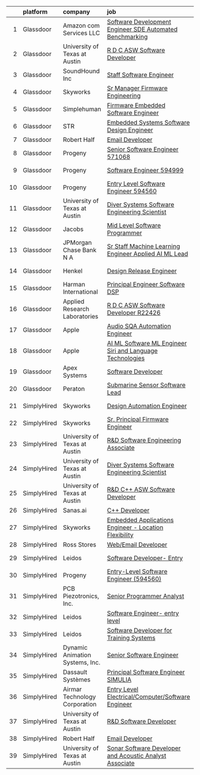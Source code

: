 

|    | platform    | company                         | job                                                                                                                                                                                                                                                                                                                                                                                                                                                                                                                                                                                                                                                                                                                                                                                                                                                                                                                                                                                                                                                                                                                                                                                                                                                                                                                                                                                                                                                                                                                                              | update_time   | location            |
|---:|:------------|:--------------------------------|:-------------------------------------------------------------------------------------------------------------------------------------------------------------------------------------------------------------------------------------------------------------------------------------------------------------------------------------------------------------------------------------------------------------------------------------------------------------------------------------------------------------------------------------------------------------------------------------------------------------------------------------------------------------------------------------------------------------------------------------------------------------------------------------------------------------------------------------------------------------------------------------------------------------------------------------------------------------------------------------------------------------------------------------------------------------------------------------------------------------------------------------------------------------------------------------------------------------------------------------------------------------------------------------------------------------------------------------------------------------------------------------------------------------------------------------------------------------------------------------------------------------------------------------------------|:--------------|:--------------------|
|  1 | Glassdoor   | Amazon com Services LLC         | [Software Development Engineer  SDE  Automated Benchmarking](https://www.glassdoor.com/partner/jobListing.htm?pos=114&ao=1136043&s=58&guid=0000018354aa7c3788ea8acfb43d26e8&src=GD_JOB_AD&t=SR&vt=w&cs=1_b7d28f74&cb=1663572802895&jobListingId=1008144113447&jrtk=3-0-1gdaakv3dk27j801-1gdaakv3si4ku800-93604167f71390ef-)                                                                                                                                                                                                                                                                                                                                                                                                                                                                                                                                                                                                                                                                                                                                                                                                                                                                                                                                                                                                                                                                                                                                                                                                                      | 2d            | Seattle, WA         |
|  2 | Glassdoor   | University of Texas at Austin   | [R D C   ASW Software Developer](https://www.glassdoor.com/partner/jobListing.htm?pos=106&ao=1136043&s=58&guid=0000018354aa7c3788ea8acfb43d26e8&src=GD_JOB_AD&t=SR&vt=w&cs=1_cf88368e&cb=1663572802894&jobListingId=1008134571094&jrtk=3-0-1gdaakv3dk27j801-1gdaakv3si4ku800-505db6517f58eced-)                                                                                                                                                                                                                                                                                                                                                                                                                                                                                                                                                                                                                                                                                                                                                                                                                                                                                                                                                                                                                                                                                                                                                                                                                                                  | 6d            | Austin, TX          |
|  3 | Glassdoor   | SoundHound Inc                  | [Staff Software Engineer](https://www.glassdoor.com/partner/jobListing.htm?pos=109&ao=1136043&s=58&guid=0000018354aa7c3788ea8acfb43d26e8&src=GD_JOB_AD&t=SR&vt=w&ea=1&cs=1_c1b1a05a&cb=1663572802895&jobListingId=1008130047195&jrtk=3-0-1gdaakv3dk27j801-1gdaakv3si4ku800-3428b7ce9c956431-)                                                                                                                                                                                                                                                                                                                                                                                                                                                                                                                                                                                                                                                                                                                                                                                                                                                                                                                                                                                                                                                                                                                                                                                                                                                    | 9d            | Santa Clara, CA     |
|  4 | Glassdoor   | Skyworks                        | [Sr  Manager  Firmware Engineering](https://www.glassdoor.com/partner/jobListing.htm?pos=118&ao=1136043&s=58&guid=0000018354aa7c3788ea8acfb43d26e8&src=GD_JOB_AD&t=SR&vt=w&cs=1_cc03041c&cb=1663572802896&jobListingId=1008145726354&jrtk=3-0-1gdaakv3dk27j801-1gdaakv3si4ku800-a1717148f65ebde2-)                                                                                                                                                                                                                                                                                                                                                                                                                                                                                                                                                                                                                                                                                                                                                                                                                                                                                                                                                                                                                                                                                                                                                                                                                                               | 2d            | San Jose, CA        |
|  5 | Glassdoor   | Simplehuman                     | [Firmware Embedded Software Engineer](https://www.glassdoor.com/partner/jobListing.htm?pos=117&ao=1136043&s=58&guid=0000018354aa7c3788ea8acfb43d26e8&src=GD_JOB_AD&t=SR&vt=w&ea=1&cs=1_9be78dcd&cb=1663572802896&jobListingId=1008121793908&jrtk=3-0-1gdaakv3dk27j801-1gdaakv3si4ku800-4dbeb1aa5cf043f4-)                                                                                                                                                                                                                                                                                                                                                                                                                                                                                                                                                                                                                                                                                                                                                                                                                                                                                                                                                                                                                                                                                                                                                                                                                                        | 12d           | Torrance, CA        |
|  6 | Glassdoor   | STR                             | [Embedded Systems Software Design Engineer](https://www.glassdoor.com/partner/jobListing.htm?pos=120&ao=1136043&s=58&guid=0000018354aa7c3788ea8acfb43d26e8&src=GD_JOB_AD&t=SR&vt=w&ea=1&cs=1_340ca281&cb=1663572802896&jobListingId=1008121389988&jrtk=3-0-1gdaakv3dk27j801-1gdaakv3si4ku800-b47c9cf08a6f2c3c-)                                                                                                                                                                                                                                                                                                                                                                                                                                                                                                                                                                                                                                                                                                                                                                                                                                                                                                                                                                                                                                                                                                                                                                                                                                  | 12d           | Woburn, MA          |
|  7 | Glassdoor   | Robert Half                     | [Email Developer](https://www.glassdoor.com/partner/jobListing.htm?pos=101&ao=1110586&s=58&guid=0000018354aa7c3788ea8acfb43d26e8&src=GD_JOB_AD&t=SR&vt=w&ea=1&cs=1_335bb758&cb=1663572802894&jobListingId=1008145675095&cpc=1160948BCBA38B5B&jrtk=3-0-1gdaakv3dk27j801-1gdaakv3si4ku800-1d30b377a342ae9d--6NYlbfkN0CpzDdaQkua3np5pkmj49lKioZwmwxQ-yx5plwbYmV_MzWNBoPgCjn5bOtxNwC6GJ4nMXlh70SbCFcICXIgnZkuA1M2Q3cbZxvyy2idv8eL8hhk9lI80DRwFm1NMXGvI86YHjJOPaVV2F-OE7mVDddpF962aw6WMRMYnU2tZV44lSwwG1i4aejlE0bqPS9vuFB6K5_jJnGhWMy1p68wEZg2s9zsclQX0_Bda1FL6rzSVdnQrDnVvjcJMLLUKgFsMS1k1wfdU7yyYrDBTQ62TpXCLOwvZ4DoaMbZ8eIRnuTh2DUAX4O8Rtk66VivPRvF2X2mscpB06IRoAhE7qwSpnJiNdt0HZzQGi1Wo_QL9z-R-ZDN1FI6dP7XsUjYRSrhIxiw4RvpO3r_DwqVBB09jBcxhT7EzEj23s1XQTO1CGvr46rFvpVy77JsyEVYmdkNhGeU1BkIhU5Yjl1wJnS1OtH3hBcVInMpIJkqXPyAjrzFWjabsQfedOqeNLo6trwv7YLZk5VCbwyhg1ndcv9PyPT9Wha653ccHoONgrxTb5J3XxBUbcPJcE9g)                                                                                                                                                                                                                                                                                                                                                                                                                                                                                                                                                                                                                                       | 2d            | Denver, CO          |
|  8 | Glassdoor   | Progeny                         | [Senior Software Engineer   571068 ](https://www.glassdoor.com/partner/jobListing.htm?pos=112&ao=1136043&s=58&guid=0000018354aa7c3788ea8acfb43d26e8&src=GD_JOB_AD&t=SR&vt=w&cs=1_77c84c3d&cb=1663572802895&jobListingId=1008146023366&jrtk=3-0-1gdaakv3dk27j801-1gdaakv3si4ku800-f0fd6c0004d9c04e-)                                                                                                                                                                                                                                                                                                                                                                                                                                                                                                                                                                                                                                                                                                                                                                                                                                                                                                                                                                                                                                                                                                                                                                                                                                              | 2d            | Canonsburg, PA      |
|  9 | Glassdoor   | Progeny                         | [Software Engineer  594999 ](https://www.glassdoor.com/partner/jobListing.htm?pos=108&ao=1136043&s=58&guid=0000018354aa7c3788ea8acfb43d26e8&src=GD_JOB_AD&t=SR&vt=w&cs=1_bbc7ed4b&cb=1663572802894&jobListingId=1008134031369&jrtk=3-0-1gdaakv3dk27j801-1gdaakv3si4ku800-6d016ac3371836b7-)                                                                                                                                                                                                                                                                                                                                                                                                                                                                                                                                                                                                                                                                                                                                                                                                                                                                                                                                                                                                                                                                                                                                                                                                                                                      | 6d            | Manassas, VA        |
| 10 | Glassdoor   | Progeny                         | [Entry Level Software Engineer  594560 ](https://www.glassdoor.com/partner/jobListing.htm?pos=105&ao=1136043&s=58&guid=0000018354aa7c3788ea8acfb43d26e8&src=GD_JOB_AD&t=SR&vt=w&cs=1_860899c4&cb=1663572802894&jobListingId=1008120992779&jrtk=3-0-1gdaakv3dk27j801-1gdaakv3si4ku800-2b9a7bfbde9af731-)                                                                                                                                                                                                                                                                                                                                                                                                                                                                                                                                                                                                                                                                                                                                                                                                                                                                                                                                                                                                                                                                                                                                                                                                                                          | 12d           | Manassas, VA        |
| 11 | Glassdoor   | University of Texas at Austin   | [Diver Systems Software Engineering Scientist](https://www.glassdoor.com/partner/jobListing.htm?pos=111&ao=1136043&s=58&guid=0000018354aa7c3788ea8acfb43d26e8&src=GD_JOB_AD&t=SR&vt=w&cs=1_f3d2207f&cb=1663572802895&jobListingId=1008134570966&jrtk=3-0-1gdaakv3dk27j801-1gdaakv3si4ku800-b68ce17203cedfa0-)                                                                                                                                                                                                                                                                                                                                                                                                                                                                                                                                                                                                                                                                                                                                                                                                                                                                                                                                                                                                                                                                                                                                                                                                                                    | 6d            | Austin, TX          |
| 12 | Glassdoor   | Jacobs                          | [Mid Level Software Programmer](https://www.glassdoor.com/partner/jobListing.htm?pos=110&ao=1136043&s=58&guid=0000018354aa7c3788ea8acfb43d26e8&src=GD_JOB_AD&t=SR&vt=w&cs=1_c99c2a5e&cb=1663572802895&jobListingId=1008128557334&jrtk=3-0-1gdaakv3dk27j801-1gdaakv3si4ku800-0af984db1dd2315d-)                                                                                                                                                                                                                                                                                                                                                                                                                                                                                                                                                                                                                                                                                                                                                                                                                                                                                                                                                                                                                                                                                                                                                                                                                                                   | 9d            | Bingham Farms, MI   |
| 13 | Glassdoor   | JPMorgan Chase Bank  N A        | [Sr  Staff Machine Learning Engineer   Applied AI ML Lead](https://www.glassdoor.com/partner/jobListing.htm?pos=116&ao=1136043&s=58&guid=0000018354aa7c3788ea8acfb43d26e8&src=GD_JOB_AD&t=SR&vt=w&cs=1_dff72afc&cb=1663572802896&jobListingId=1008135419592&jrtk=3-0-1gdaakv3dk27j801-1gdaakv3si4ku800-c192268a470b92e3-)                                                                                                                                                                                                                                                                                                                                                                                                                                                                                                                                                                                                                                                                                                                                                                                                                                                                                                                                                                                                                                                                                                                                                                                                                        | 6d            | Palo Alto, CA       |
| 14 | Glassdoor   | Henkel                          | [Design   Release Engineer](https://www.glassdoor.com/partner/jobListing.htm?pos=102&ao=1110586&s=58&guid=0000018354aa7c3788ea8acfb43d26e8&src=GD_JOB_AD&t=SR&vt=w&cs=1_a126034e&cb=1663572802894&jobListingId=1008129968269&cpc=AC285F3A3ECA6BB0&jrtk=3-0-1gdaakv3dk27j801-1gdaakv3si4ku800-dd6aa8f583606936--6NYlbfkN0Bnb2JtfZ4AEsMA1Pu2i33F7qA_ifajj7vsPj00nFwV5oJ5S38d4YJev97vL1XpAk697PcgHYCrOvaQ3Dld0Ehq3dDuTjOxMQELFMqHYyzv8g-iyjePoYaXQPojbGhFNqwV1qsbWNqeA7M6FV-OtylbeTOenxbAa9MXgTQTS5a_7jf0Lvd4ZhSRjwe2GxF7s20PGQtavnUrhCZFzzBH7GgvkDqI-D2WhP7R-_MnvLiLaPRA0fBXqNFjCjnxvq-p5fJ6TmJn9h4_vbZyXbImOn8PFVrSbrlapW1PsEVJ1EwcCzcBcB_zPu0cOUncmSm2SRR2dJE2IXhAhogl1FcipRS-MDxYEfoqUwd0krkbSTs3dClj1YX9cVaAiuBtg3sbvHK3xf5cGTMBT2zfwfTQ9GEu-tLqxudYPslRnHpo2DyOU1GOl7Ie0oBKRzpzBoCOnTyTL6aLzPgC9sj_QuIBXIq0CTpFQxu6PrJeHhRDNSTUjRYhfm1gq6feVr2annuH7p67A7rH0NF41kYJRGqgYm5Z2NN1qt4rbOw%3D)                                                                                                                                                                                                                                                                                                                                                                                                                                                                                                                                                                                                                                                    | 9d            | Madison Heights, MI |
| 15 | Glassdoor   | Harman International            | [Principal Engineer  Software DSP](https://www.glassdoor.com/partner/jobListing.htm?pos=119&ao=1136043&s=58&guid=0000018354aa7c3788ea8acfb43d26e8&src=GD_JOB_AD&t=SR&vt=w&cs=1_e81de6d7&cb=1663572802896&jobListingId=1008126856852&jrtk=3-0-1gdaakv3dk27j801-1gdaakv3si4ku800-555e2380c94f309b-)                                                                                                                                                                                                                                                                                                                                                                                                                                                                                                                                                                                                                                                                                                                                                                                                                                                                                                                                                                                                                                                                                                                                                                                                                                                | 10d           | Novi, MI            |
| 16 | Glassdoor   | Applied Research Laboratories   | [R D C   ASW Software Developer R22426](https://www.glassdoor.com/partner/jobListing.htm?pos=107&ao=1136043&s=58&guid=0000018354aa7c3788ea8acfb43d26e8&src=GD_JOB_AD&t=SR&vt=w&ea=1&cs=1_7c7bccda&cb=1663572802894&jobListingId=1008134873870&jrtk=3-0-1gdaakv3dk27j801-1gdaakv3si4ku800-9e99523256cc7a65-)                                                                                                                                                                                                                                                                                                                                                                                                                                                                                                                                                                                                                                                                                                                                                                                                                                                                                                                                                                                                                                                                                                                                                                                                                                      | 6d            | Austin, TX          |
| 17 | Glassdoor   | Apple                           | [Audio SQA Automation Engineer](https://www.glassdoor.com/partner/jobListing.htm?pos=113&ao=1136043&s=58&guid=0000018354aa7c3788ea8acfb43d26e8&src=GD_JOB_AD&t=SR&vt=w&cs=1_6434fae0&cb=1663572802895&jobListingId=1008146904400&jrtk=3-0-1gdaakv3dk27j801-1gdaakv3si4ku800-2883d3b1dd5e8401-)                                                                                                                                                                                                                                                                                                                                                                                                                                                                                                                                                                                                                                                                                                                                                                                                                                                                                                                                                                                                                                                                                                                                                                                                                                                   | 1d            | Cupertino, CA       |
| 18 | Glassdoor   | Apple                           | [AI ML   Software  ML  Engineer  Siri and Language Technologies](https://www.glassdoor.com/partner/jobListing.htm?pos=115&ao=1136043&s=58&guid=0000018354aa7c3788ea8acfb43d26e8&src=GD_JOB_AD&t=SR&vt=w&cs=1_799fc9b4&cb=1663572802895&jobListingId=1008146904371&jrtk=3-0-1gdaakv3dk27j801-1gdaakv3si4ku800-c37c15d6316a917e-)                                                                                                                                                                                                                                                                                                                                                                                                                                                                                                                                                                                                                                                                                                                                                                                                                                                                                                                                                                                                                                                                                                                                                                                                                  | 1d            | Cambridge, MA       |
| 19 | Glassdoor   | Apex Systems                    | [Software Developer](https://www.glassdoor.com/partner/jobListing.htm?pos=103&ao=1110586&s=58&guid=0000018354aa7c3788ea8acfb43d26e8&src=GD_JOB_AD&t=SR&vt=w&ea=1&cs=1_6b3fd170&cb=1663572802894&jobListingId=1008143341273&cpc=F41FEAB56D215062&jrtk=3-0-1gdaakv3dk27j801-1gdaakv3si4ku800-28844eac39369d01--6NYlbfkN0DqWjE27Bj7wQp7zwejGyju2OyxUuq4SEucXSyN07WCWejYvQmJsgF2DYF8Y-TYieAFOYR7mwoVX3UFdAgmeb2F2B3opQw2wHm_zyLHmy4TCBnCgpLmuLRoHVj1p-weLc43NmWqS76UxEsRtpvNfmgjelNHp-FkrimqmxUiFI9vr882Cj15v_KTTQfXvJCA79vXNsb48k4UQkQ0mRkN0iKcvjs-eOzDNA4mrIkPiLcV9gQbFroSqqEROaiKqJwYLlY0DGV6e8cRYfaJUoQR6QcaPH5SG19OSed-PTtek6Y9gVGTdvSCg0ZUbWSsXC95Hk2uecLlM6DN2nQWReDtKT7uWKzt0Fa_DAe8ASgzQ8m82LZfJT2nsCBfu4T18CVUdE5cArXeomYOaYdF7nQIq6pw23R0eNL_FYpD7YV7VGj_86-qdTolwucF8OWAhcQ5xgpQCsB3G14EHrjlQJaCIbVSdu4ZMsZoT-gz_974aEgDS1Ej1eMy73u3zxXW2wqsR1Q-U7KAqq-GHQzS8LkC9Xjvdd_fBhuLz5s4_BZpa5by4H_hyk10t0Lj9-3fixiCUtxkhlw_CDz1Urss7DWiD4SL7XK7n9TQJ-X5fMiSxmDAKDnJQynt-DzJJyJApAoC3NZ9ndUK3HHdJQ%3D%3D)                                                                                                                                                                                                                                                                                                                                                                                                                                                                                                                                        | 3d            | Bethesda, MD        |
| 20 | Glassdoor   | Peraton                         | [Submarine Sensor Software Lead](https://www.glassdoor.com/partner/jobListing.htm?pos=104&ao=1110586&s=58&guid=0000018354aa7c3788ea8acfb43d26e8&src=GD_JOB_AD&t=SR&vt=w&cs=1_64b3f6cf&cb=1663572802894&jobListingId=1008144586565&cpc=9908D8D4413DBB8A&jrtk=3-0-1gdaakv3dk27j801-1gdaakv3si4ku800-4afa93ddc6898331--6NYlbfkN0Cx7R8OmodZU4Ze4hnUhR0Myw3_voyDLMHXumN7ynSuTrXceT3foN28OOGtcbbQ_77U7UNRulVcOgY5cRqu16E8VPqAsrwK8dH0pQCty9r3ePSUYTt8vjujt1CcL04ykdF9Je4qwDuIFdjKBWuQzhLl644CleAu7B0TjFkf8HTu0IVAgCw4uVqUH_F10sza1Tb7X8LqpsslLrszhl0qVGFNUx5Vz_W7U3AvA1Hiq6sBex6csvs9ZkUWsX3thcJS4AdpcEe3LJ5Rptp1iBZ7-bT1mbBZk5_KsDunP4_23sICxKfe1OrGaGH2pzA3N0tfN_R36Kf1L1U77IGwO_qyDFa4T9nxWFDjFnujCa_fDxxz3A8CnV23SHmjSioLEFJFq_hKCiHdozBNDFhn0bgKNQVeuhb7ShiqsaMqky-27qQDuRzqTGNO6Mtmpo8_jo-BFgjv8ETm_nATU76qEBclFv6IlKLAelwVYIPggIusCmoUUjLoqN6npkkqLdhkJ2NXqIsLlkau1qobRCOlfAscBHlAlUb0nniZqu63S41Al0-BuKO9jGK2x7rtWthvyQEKOgWgIQGlv-jGOHpntyNerGqHB1WTybLaEHQhJJycZzicLjpHgqQ9dfSHiK9-etB_JNsaZ5BPCdrVmqAUstuCkRhz52fGZqVu8lJWnDoiWodnJuA8pbdM-JM4OqMPZDOsHdKDc43vEzah1YqUgKjKXJHP5z2OfCTYyzLGJC1fWKUlw9uw4ZYWVe54xzDbcqpD9VAMBMVwYpaYD11qa8OqHk9uoB2o4C8JH_n1tQCmE7ykyNTT9sGCZUKy0-g2gRiQua0jkBb38Z3-u3WCLezgwY4LmqMDZILaEmqPwGIQpB7J5LIOzGsk7w3lYsMPa2pmmAmljcpAra6gNRVGX--lbFSk8mantoDjUFqAT2wvonH0K2pTn_PJfAsA2n_2VTUIfhgRwWKRYNnyx6fS_lJPYOO4pbqOMgbMNhxxtTjIpkUkyEPIxT8n2fdHmYbxMfHWfGNQZ3ZA3X9_3s0g0c32orom63tZETYdiS1sbmIIMb9xpztu0c5m_JI8Napk4qWbo656MsqLdgNXNz4PmBrx5Wfc9TjV4e-R97V5Ju7PCR1KyOgLHEi5kluCemH-PkQYgfJSY2I8xNwT6A%3D%3D) | 2d            | Bethesda, MD        |
| 21 | SimplyHired | Skyworks                        | [Design Automation Engineer](https://www.simplyhired.com/job/GMzk5upUbz1qF-SBrkSsFLsiN5caOM8v4mIg5O0FWal4rG395wgOhA?q=acoustic+developer)                                                                                                                                                                                                                                                                                                                                                                                                                                                                                                                                                                                                                                                                                                                                                                                                                                                                                                                                                                                                                                                                                                                                                                                                                                                                                                                                                                                                        | Recently      | Beaverton, OR       |
| 22 | SimplyHired | Skyworks                        | [Sr. Principal Firmware Engineer](https://www.simplyhired.com/job/yuEUvYe0pl4Po-wAwnXRdK_l9ULtLEgCAnIciQtolHAur5kp79b7-w?q=acoustic+developer)                                                                                                                                                                                                                                                                                                                                                                                                                                                                                                                                                                                                                                                                                                                                                                                                                                                                                                                                                                                                                                                                                                                                                                                                                                                                                                                                                                                                   | Recently      | Beaverton, OR       |
| 23 | SimplyHired | University of Texas at Austin   | [R&D Software Engineering Associate](https://www.simplyhired.com/job/EBH9qDH0Ax58EtcS7HneCCVW4gYqLVAq9TnsfzRruRjBypKUE6-j8w?q=acoustic+developer)                                                                                                                                                                                                                                                                                                                                                                                                                                                                                                                                                                                                                                                                                                                                                                                                                                                                                                                                                                                                                                                                                                                                                                                                                                                                                                                                                                                                | Recently      | Austin, TX          |
| 24 | SimplyHired | University of Texas at Austin   | [Diver Systems Software Engineering Scientist](https://www.simplyhired.com/job/ET8ZLLB_7pra6pjLTPLb0yVmyw6W3IqweeuAVgqdGyx8X5ZscSNBHQ?q=acoustic+developer)                                                                                                                                                                                                                                                                                                                                                                                                                                                                                                                                                                                                                                                                                                                                                                                                                                                                                                                                                                                                                                                                                                                                                                                                                                                                                                                                                                                      | 6d            | Austin, TX          |
| 25 | SimplyHired | University of Texas at Austin   | [R&D C++ ASW Software Developer](https://www.simplyhired.com/job/pEQni4i9pOYw9IXH3I-IIZgzh2BAMODia4K5kiQKcErX1n4dTTq5gQ?q=acoustic+developer)                                                                                                                                                                                                                                                                                                                                                                                                                                                                                                                                                                                                                                                                                                                                                                                                                                                                                                                                                                                                                                                                                                                                                                                                                                                                                                                                                                                                    | 6d            | Austin, TX          |
| 26 | SimplyHired | Sanas.ai                        | [C++ Developer](https://www.simplyhired.com/job/OfOrk2GK8qtkXIcNYByn2PuJplYGhQ13uZQ6Ml5U-ypgUB5Y4bvF1Q?q=acoustic+developer)                                                                                                                                                                                                                                                                                                                                                                                                                                                                                                                                                                                                                                                                                                                                                                                                                                                                                                                                                                                                                                                                                                                                                                                                                                                                                                                                                                                                                     | Recently      | Remote              |
| 27 | SimplyHired | Skyworks                        | [Embedded Applications Engineer - Location Flexibility](https://www.simplyhired.com/job/ZGlJGgEgywlKI9KZFnMzrsJKBwbi8vIqGipIJMflK1he7lo7hOi6Tg?q=acoustic+developer)                                                                                                                                                                                                                                                                                                                                                                                                                                                                                                                                                                                                                                                                                                                                                                                                                                                                                                                                                                                                                                                                                                                                                                                                                                                                                                                                                                             | Recently      | Beaverton, OR       |
| 28 | SimplyHired | Ross Stores                     | [Web/Email Developer](https://www.simplyhired.com/job/iapHcCXyBAwSCQxFgqTzcH6pCeCWlT5U6RhkIjo60dultz2bPETatw?q=acoustic+developer)                                                                                                                                                                                                                                                                                                                                                                                                                                                                                                                                                                                                                                                                                                                                                                                                                                                                                                                                                                                                                                                                                                                                                                                                                                                                                                                                                                                                               | Recently      | Dublin, CA          |
| 29 | SimplyHired | Leidos                          | [Software Developer- Entry](https://www.simplyhired.com/job/OMt6vZk5JeJAtZd3_3AKdJWbvrBfdKa6bpt0Tl_hJw-ZvKWKZccq1Q?q=acoustic+developer)                                                                                                                                                                                                                                                                                                                                                                                                                                                                                                                                                                                                                                                                                                                                                                                                                                                                                                                                                                                                                                                                                                                                                                                                                                                                                                                                                                                                         | Recently      | Bethesda, MD        |
| 30 | SimplyHired | Progeny                         | [Entry-Level Software Engineer (594560)](https://www.simplyhired.com/job/hFZ0kpPt7g7aOxFzPksAH7fahgRzX61kk6-Gsyoh-O4nQt0YXf5-Tg?q=acoustic+developer)                                                                                                                                                                                                                                                                                                                                                                                                                                                                                                                                                                                                                                                                                                                                                                                                                                                                                                                                                                                                                                                                                                                                                                                                                                                                                                                                                                                            | 12d           | Manassas, VA        |
| 31 | SimplyHired | PCB Piezotronics, Inc.          | [Senior Programmer Analyst](https://www.simplyhired.com/job/eQBYwWiHkxugufpP5RasTROUJ8GSCTQyB7il0JPt8M58snoQJ9LUjQ?q=acoustic+developer)                                                                                                                                                                                                                                                                                                                                                                                                                                                                                                                                                                                                                                                                                                                                                                                                                                                                                                                                                                                                                                                                                                                                                                                                                                                                                                                                                                                                         | Recently      | Depew, NY           |
| 32 | SimplyHired | Leidos                          | [Software Engineer- entry level](https://www.simplyhired.com/job/Az5T0epSSCPR4XV7ajlOEo-A-9r5_k74JX5R6cCBLGfq_-y5m99KRg?q=acoustic+developer)                                                                                                                                                                                                                                                                                                                                                                                                                                                                                                                                                                                                                                                                                                                                                                                                                                                                                                                                                                                                                                                                                                                                                                                                                                                                                                                                                                                                    | Recently      | Bethesda, MD        |
| 33 | SimplyHired | Leidos                          | [Software Developer for Training Systems](https://www.simplyhired.com/job/bkZMqLcMEW3WoKMF4vv5LTlDXVzHoXRsF35WIS_tZNhHme0iBV-Cow?q=acoustic+developer)                                                                                                                                                                                                                                                                                                                                                                                                                                                                                                                                                                                                                                                                                                                                                                                                                                                                                                                                                                                                                                                                                                                                                                                                                                                                                                                                                                                           | Recently      | Bethesda, MD        |
| 34 | SimplyHired | Dynamic Animation Systems, Inc. | [Senior Software Engineer](https://www.simplyhired.com/job/AzssRDbf5igdq8fjkSjvzuWmDw_CyAuhZOcQrBC3CQsh09Ddu7iG1Q?q=acoustic+developer)                                                                                                                                                                                                                                                                                                                                                                                                                                                                                                                                                                                                                                                                                                                                                                                                                                                                                                                                                                                                                                                                                                                                                                                                                                                                                                                                                                                                          | Recently      | Bethesda, MD        |
| 35 | SimplyHired | Dassault Systèmes               | [Principal Software Engineer SIMULIA](https://www.simplyhired.com/job/EoyCNNBK4UDsF5Gx7YzyR7Q6olXn4fnrw8HCQt0MME2YG7Gjcx7NiA?q=acoustic+developer)                                                                                                                                                                                                                                                                                                                                                                                                                                                                                                                                                                                                                                                                                                                                                                                                                                                                                                                                                                                                                                                                                                                                                                                                                                                                                                                                                                                               | Recently      | Waltham, MA         |
| 36 | SimplyHired | Airmar Technology Corporation   | [Entry Level Electrical/Computer/Software Engineer](https://www.simplyhired.com/job/z2fxVZM99vLfSzIS4Eq3YOhVwknu4HEQL9KGZzmxXvMPxeQugLC3TQ?q=acoustic+developer)                                                                                                                                                                                                                                                                                                                                                                                                                                                                                                                                                                                                                                                                                                                                                                                                                                                                                                                                                                                                                                                                                                                                                                                                                                                                                                                                                                                 | Recently      | Milford, NH         |
| 37 | SimplyHired | University of Texas at Austin   | [R&D Software Developer](https://www.simplyhired.com/job/vqHuy_oZJgXYZ1HSMIdDPj22ukbWjaDArX3G_rEkMwPmFtnM5JtubQ?q=acoustic+developer)                                                                                                                                                                                                                                                                                                                                                                                                                                                                                                                                                                                                                                                                                                                                                                                                                                                                                                                                                                                                                                                                                                                                                                                                                                                                                                                                                                                                            | Recently      | Austin, TX          |
| 38 | SimplyHired | Robert Half                     | [Email Developer](https://www.simplyhired.com/job/BVIgBJgCpxv-cFy0d_7E9Pz7QxiyU_8mBeDOWeRs5Ka68IK6Es0Vsw?q=acoustic+developer)                                                                                                                                                                                                                                                                                                                                                                                                                                                                                                                                                                                                                                                                                                                                                                                                                                                                                                                                                                                                                                                                                                                                                                                                                                                                                                                                                                                                                   | 2d            | Denver, CO          |
| 39 | SimplyHired | University of Texas at Austin   | [Sonar Software Developer and Acoustic Analyst Associate](https://www.simplyhired.com/job/G6MGPKPgcpavQ_-zy-lkoVJ1WVl1gKkEFvxcG1plaIkhkbEhWdhHOA?q=acoustic+developer)                                                                                                                                                                                                                                                                                                                                                                                                                                                                                                                                                                                                                                                                                                                                                                                                                                                                                                                                                                                                                                                                                                                                                                                                                                                                                                                                                                           | Recently      | Austin, TX          |